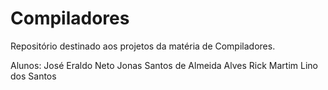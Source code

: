# Compiladores
Repositório destinado aos projetos da matéria de Compiladores.

Alunos: José Eraldo Neto
        Jonas Santos de Almeida Alves
        Rick Martim Lino dos Santos
